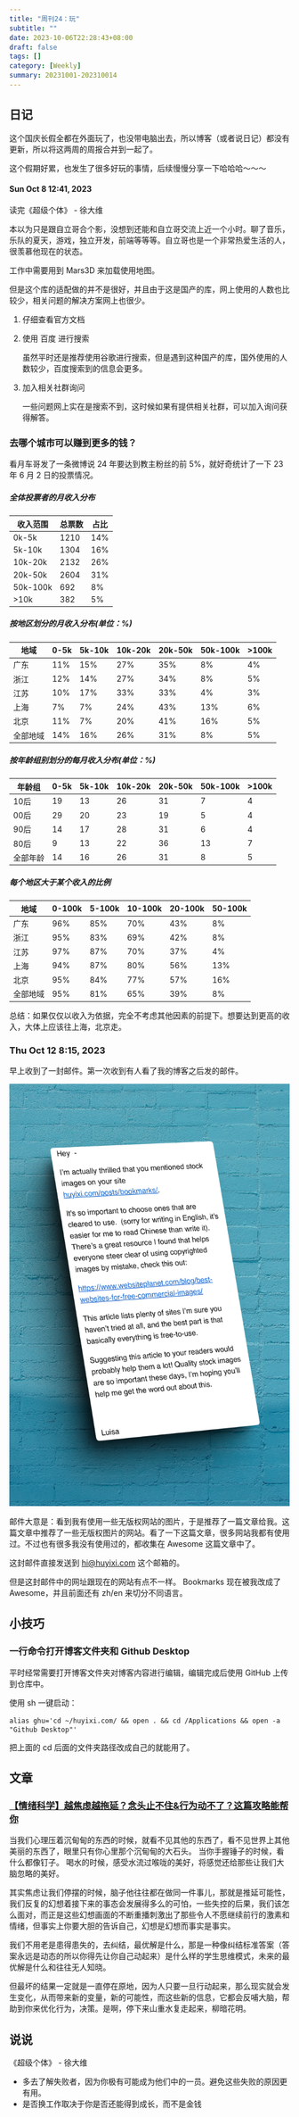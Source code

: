 ```yaml
---
title: "周刊24：玩"
subtitle: ""
date: 2023-10-06T22:28:43+08:00
draft: false
tags: []
category: [Weekly]
summary: 20231001-202310014
---
```


## 日记



这个国庆长假全都在外面玩了，也没带电脑出去，所以博客（或者说日记）都没有更新，所以将这两周的周报合并到一起了。

这个假期好累，也发生了很多好玩的事情，后续慢慢分享一下哈哈哈～～～



#### Sun Oct 8 12:41, 2023

读完《超级个体》 - 徐大维



本以为只是跟自立哥合个影，没想到还能和自立哥交流上近一个小时。聊了音乐，乐队的夏天，游戏，独立开发，前端等等等。自立哥也是一个非常热爱生活的人，很羡慕他现在的状态。



工作中需要用到 Mars3D 来加载使用地图。

但是这个库的适配做的并不是很好，并且由于这是国产的库，网上使用的人数也比较少，相关问题的解决方案网上也很少。

1. 仔细查看官方文档

2. 使用 百度 进行搜索

   虽然平时还是推荐使用谷歌进行搜索，但是遇到这种国产的库，国外使用的人数较少，百度搜索到的信息会更多。

3. 加入相关社群询问

   一些问题网上实在是搜索不到，这时候如果有提供相关社群，可以加入询问获得解答。

### 去哪个城市可以赚到更多的钱？

看月车哥发了一条微博说 24 年要达到教主粉丝的前 5%，就好奇统计了一下 23 年 6 月 2 日的投票情况。

##### 全体投票者的月收入分布

| 收入范围 | 总票数 | 占比 |
| -------- | ------ | ---- |
| 0k-5k    | 1210   | 14%  |
| 5k-10k   | 1304   | 16%  |
| 10k-20k  | 2132   | 26%  |
| 20k-50k  | 2604   | 31%  |
| 50k-100k | 692    | 8%   |
| >10k     | 382    | 5%   |

##### 按地区划分的月收入分布(单位：%)

| 地域     | 0-5k | 5k-10k | 10k-20k | 20k-50k | 50k-100k | >100k |
| -------- | ---- | ------ | ------- | ------- | -------- | ----- |
| 广东     | 11%  | 15%    | 27%     | 35%     | 8%       | 4%    |
| 浙江     | 12%  | 14%    | 27%     | 34%     | 8%       | 5%    |
| 江苏     | 10%  | 17%    | 33%     | 33%     | 4%       | 3%    |
| 上海     | 7%   | 7%     | 24%     | 43%     | 13%      | 6%    |
| 北京     | 11%  | 7%     | 20%     | 41%     | 16%      | 5%    |
| 全部地域 | 14%  | 16%    | 26%     | 31%     | 8%       | 5%    |

##### 按年龄组别划分的每月收入分布(单位：%)

| 年龄组   | 0-5k | 5k-10k | 10k-20k | 20k-50k | 50k-100k | >100k |
| -------- | ---- | ------ | ------- | ------- | -------- | ----- |
| 10后     | 19   | 13     | 26      | 31      | 7        | 4     |
| 00后     | 29   | 20     | 23      | 19      | 5        | 4     |
| 90后     | 14   | 17     | 28      | 31      | 6        | 4     |
| 80后     | 9    | 13     | 22      | 36      | 13       | 7     |
| 全部年龄 | 14   | 16     | 26      | 31      | 8        | 5     |

##### 每个地区大于某个收入的比例

| 地域     | 0-100k | 5-100k | 10-100k | 20-100k | 50-100k |
| -------- | ------ | ------ | ------- | ------- | ------- |
| 广东     | 96%    | 85%    | 70%     | 43%     | 8%      |
| 浙江     | 95%    | 83%    | 69%     | 42%     | 8%      |
| 江苏     | 97%    | 87%    | 70%     | 37%     | 4%      |
| 上海     | 94%    | 87%    | 80%     | 56%     | 13%     |
| 北京     | 95%    | 84%    | 77%     | 57%     | 16%     |
| 全部地域 | 95%    | 81%    | 65%     | 39%     | 8%      |

总结：如果仅仅以收入为依据，完全不考虑其他因素的前提下。想要达到更高的收入，大体上应该往上海，北京走。

### Thu Oct 12 8:15, 2023

早上收到了一封邮件。第一次收到有人看了我的博客之后发的邮件。



![549shots_so](https://raw.githubusercontent.com/huyixi/Pics/main/uPic/549shots_so.png)



邮件大意是：看到我有使用一些无版权网站的图片，于是推荐了一篇文章给我。这篇文章中推荐了一些无版权图片的网站。看了一下这篇文章，很多网站我都有使用过。不过也有很多我没有使用过的，都收集在 Awesome 这篇文章中了。

这封邮件直接发送到 hi@huyixi.com 这个邮箱的。

但是这封邮件中的网址跟现在的网站有点不一样。 Bookmarks 现在被我改成了 Awesome，并且前面还有 zh/en 来切分不同语言。

## 小技巧

### 一行命令打开博客文件夹和 Github Desktop

平时经常需要打开博客文件夹对博客内容进行编辑，编辑完成后使用 GitHub 上传到仓库中。

使用 sh 一键启动：

```shell
alias ghu='cd ~/huyixi.com/ && open . && cd /Applications && open -a "Github Desktop"'
```

把上面的 cd 后面的文件夹路径改成自己的就能用了。

## 文章

### [【情绪科学】越焦虑越拖延？念头止不住&行为动不了？这篇攻略能帮你](https://www.bilibili.com/video/BV1xC4y1f7yL/?spm_id_from=444.41.list.card_archive.click&vd_source=e7b677bc31fcf107b6c6689167aae9d9)

  当我们心理压着沉甸甸的东西的时候，就看不见其他的东西了，看不见世界上其他美丽的东西了，眼里只有你心里那个沉甸甸的大石头。
  当你手握锤子的时候，看什么都像钉子。
  喝水的时候，感受水流过喉咙的美好，将感觉还给那些让我们大脑忽略的美好。

其实焦虑让我们停摆的时候，脑子他往往都在做同一件事儿，那就是推延可能性，我们反复的幻想着接下来的事态会发展得多么的可怕，一些失控的后果，我们该怎么面对，而正是这些幻想画面的不断重播刺激出了那些令人不愿继续前行的激素和情绪，但事实上你要大胆的告诉自己，幻想是幻想而事实是事实。

  我们不用老是患得患失的，去纠结，最优解是什么，那是一种像纠结标准答案（答案永远是动态的所以你得先让你自己动起来）是什么样的学生思维模式，未来的最优解是什么和往往无人知晓。

  但最坏的结果一定就是一直停在原地，因为人只要一旦行动起来，那么现实就会发生变化，从而带来新的变量，新的可能性，而这些新的信息，它都会反哺大脑，帮助到你来优化行为，决策。是啊，停下来山重水复走起来，柳暗花明。



## 说说

《超级个体》 - 徐大维

- 多去了解失败者，因为你极有可能成为他们中的一员。避免这些失败的原因更有用。
- 是否换工作取决于你是否还能得到成长，而不是金钱